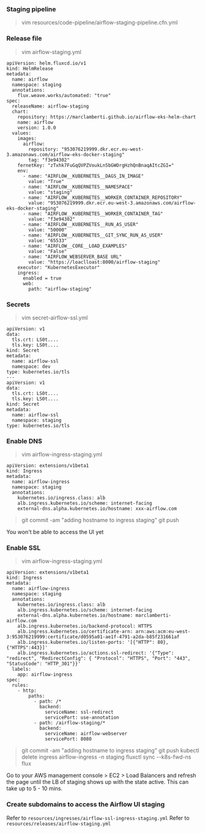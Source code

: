 ### Staging pipeline
> vim resources/code-pipeline/airflow-staging-pipeline.cfn.yml


### Release file
> vim airflow-staging.yml
```
apiVersion: helm.fluxcd.io/v1
kind: HelmRelease
metadata:
  name: airflow
  namespace: staging
  annotations:
    flux.weave.works/automated: "true"
spec:
  releaseName: airflow-staging
  chart:
    repository: https://marclamberti.github.io/airflow-eks-helm-chart
    name: airflow
    version: 1.0.0
  values:
    images:
      airflow:
        repository: "953076219999.dkr.ecr.eu-west-3.amazonaws.com/airflow-eks-docker-staging"
        tag: "f3e94302"
    fernetKey: "zTxhk7FuGqQVPZVoukLn5bGWOrgHzhQnBnaqAItcZGI="
    env:
      - name: "AIRFLOW__KUBERNETES__DAGS_IN_IMAGE"
        value: "True"
      - name: "AIRFLOW__KUBERNETES__NAMESPACE"
        value: "staging"
      - name: "AIRFLOW__KUBERNETES__WORKER_CONTAINER_REPOSITORY"
        value: "953076219999.dkr.ecr.eu-west-3.amazonaws.com/airflow-eks-docker-staging"
      - name: "AIRFLOW__KUBERNETES__WORKER_CONTAINER_TAG"
        value: "f3e94302"
      - name: "AIRFLOW__KUBERNETES__RUN_AS_USER"
        value: "50000"
      - name: "AIRFLOW__KUBERNETES__GIT_SYNC_RUN_AS_USER"
        value: "65533"
      - name: "AIRFLOW__CORE__LOAD_EXAMPLES"
        value: "False"
      - name: "AIRFLOW_WEBSERVER_BASE URL"
        value: "https://loaclloast:8000/airflow-staging"
    executor: "KubernetesExecutor"
    ingress: 
      enabled = true
      web: 
        path: "airflow-staging"
```

### Secrets
> vim secret-airflow-ssl.yml
```
apiVersion: v1
data:
  tls.crt: LS0t....
  tls.key: LS0t....
kind: Secret
metadata:
  name: airflow-ssl
  namespace: dev
type: kubernetes.io/tls
---
apiVersion: v1
data:
  tls.crt: LS0t....
  tls.key: LS0t....
kind: Secret
metadata:
  name: airflow-ssl
  namespace: staging
type: kubernetes.io/tls
```

### Enable DNS
> vim airflow-ingress-staging.yml
```
apiVersion: extensions/v1beta1
kind: Ingress
metadata:
  name: airflow-ingress
  namespace: staging
  annotations:
    kubernetes.io/ingress.class: alb
    alb.ingress.kubernetes.io/scheme: internet-facing
    external-dns.alpha.kubernetes.io/hostname: xxx-airflow.com
```

> git commit -am "adding hostname to ingress staging"
> git push

You won't be able to access the UI yet

### Enable SSL
> vim airflow-ingress-staging.yml
```
apiVersion: extensions/v1beta1
kind: Ingress
metadata:
  name: airflow-ingress
  namespace: staging
  annotations:
    kubernetes.io/ingress.class: alb
    alb.ingress.kubernetes.io/scheme: internet-facing
    external-dns.alpha.kubernetes.io/hostname: marclamberti-airflow.com
    alb.ingress.kubernetes.io/backend-protocol: HTTPS
    alb.ingress.kubernetes.io/certificate-arn: arn:aws:acm:eu-west-3:953076219999:certificate/d0595a01-ae1f-4791-a2da-b85f231661af
    alb.ingress.kubernetes.io/listen-ports: '[{"HTTP": 80}, {"HTTPS":443}]'
    alb.ingress.kubernetes.io/actions.ssl-redirect: '{"Type": "redirect", "RedirectConfig": { "Protocol": "HTTPS", "Port": "443", "StatusCode": "HTTP_301"}}'
  labels:
    app: airflow-ingress
spec:
  rules:
    - http:
        paths:
          - path: /*
            backend:
              serviceName: ssl-redirect
              servicePort: use-annotation
          - path: /airflow-staging/*
            backend:
              serviceName: airflow-webserver
              servicePort: 8080
```

> git commit -am "adding hostname to ingress staging"
> git push
> kubectl delete ingress airflow-ingress -n staging
> fluxctl sync --k8s-fwd-ns flux

Go to your AWS management console > EC2 > Load Balancers and refresh the page until the LB of staging shows up with the state active. This can take up to 5 - 10 mins.

### Create subdomains to access the Airflow UI staging
Refer to `resources/ingresses/airflow-ssl-ingress-staging.yml`
Refer to `resources/releases/airflow-staging.yml`

